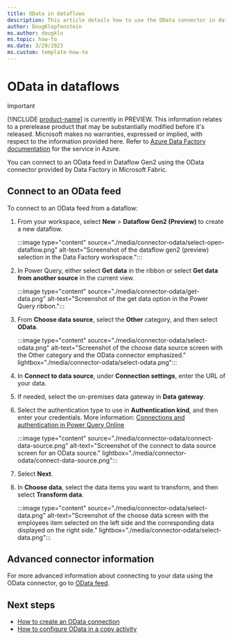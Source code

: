 ```yaml
---
title: OData in dataflows
description: This article details how to use the OData connector in dataflows.
author: DougKlopfenstein
ms.author: dougklo
ms.topic: how-to
ms.date: 3/29/2023
ms.custom: template-how-to 
---
```


# OData in dataflows

> [!IMPORTANT]
> [!INCLUDE [product-name](../includes/product-name.md)] is currently in PREVIEW.
> This information relates to a prerelease product that may be substantially modified before it's released. Microsoft makes no warranties, expressed or implied, with respect to the information provided here. Refer to [Azure Data Factory documentation](/azure/data-factory/) for the service in Azure.

You can connect to an OData feed in Dataflow Gen2 using the OData connector provided by Data Factory in Microsoft Fabric.

## Connect to an OData feed

To connect to an OData feed from a dataflow:

1. From your workspace, select **New** > **Dataflow Gen2 (Preview)** to create a new dataflow.

   :::image type="content" source="./media/connector-odata/select-open-dataflow.png" alt-text="Screenshot of the dataflow gen2 (preview) selection in the Data Factory workspace.":::

1. In Power Query, either select **Get data** in the ribbon or select **Get data from another source** in the current view.

   :::image type="content" source="./media/connector-odata/get-data.png" alt-text="Screenshot of the get data option in the Power Query ribbon.":::

1. From **Choose data source**, select the **Other** category, and then select **OData**.

   :::image type="content" source="./media/connector-odata/select-odata.png" alt-text="Screenshot of the choose data source screen with the Other category and the OData connector emphasized." lightbox="./media/connector-odata/select-odata.png":::

1. In **Connect to data source**, under **Connection settings**, enter the URL of your data.

1. If needed, select the on-premises data gateway in **Data gateway**.

1. Select the authentication type to use in **Authentication kind**, and then enter your credentials. More information: [Connections and authentication in Power Query Online](/power-query/connection-authentication-pqo)

   :::image type="content" source="./media/connector-odata/connect-data-source.png" alt-text="Screenshot of the connect to data source screen for an OData source." lightbox="./media/connector-odata/connect-data-source.png":::

1. Select **Next**.

1. In **Choose data**, select the data items you want to transform, and then select **Transform data**.

   :::image type="content" source="./media/connector-odata/select-data.png" alt-text="Screenshot of the choose data screen with the employees item selected on the left side and the corresponding data displayed on the right side." lightbox="./media/connector-odata/select-data.png":::

## Advanced connector information

For more advanced information about connecting to your data using the OData connector, go to [OData feed](/power-query/connectors/odata-feed).

## Next steps

- [How to create an OData connection](connector-odata-overview.md)
- [How to configure OData in a copy activity](connector-odata-copy-activity.md)
